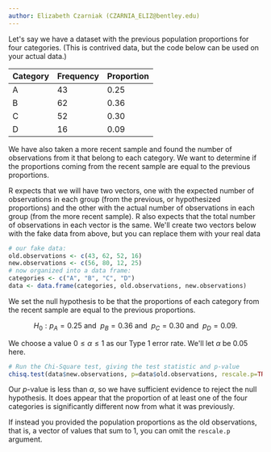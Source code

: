 ```yaml
---
author: Elizabeth Czarniak (CZARNIA_ELIZ@bentley.edu)
---
```


Let's say we have a dataset with the previous population proportions for four categories.
(This is contrived data, but the code below can be used on your actual data.)

| Category | Frequency | Proportion |
|----------|-----------|------------|
|    A     |    43     |    0.25    |
|    B     |    62     |    0.36    |
|    C     |    52     |    0.30    |
|    D     |    16     |    0.09    |

We have also taken a more recent sample and found the number of observations from it
that belong to each category. We want to determine if the proportions
coming from the recent sample are equal to the previous proportions.

R expects that we will have two vectors, one with the expected number of observations
in each group (from the previous, or hypothesized proportions) and the other with
the actual number of observations in each group (from the more recent sample).
R also expects that the total number of observations in each vector is the same.
We'll create two vectors below with the fake data from above,
but you can replace them with your real data

```R
# our fake data:
old.observations <- c(43, 62, 52, 16)
new.observations <- c(56, 80, 12, 25)
# now organized into a data frame:
categories <- c("A", "B", "C", "D")
data <- data.frame(categories, old.observations, new.observations)
```

We set the null hypothesis to be that the proportions of each category
from the recent sample are equal to the previous proportions.

$$H_0: p_A = 0.25\text{ and }\ p_B = 0.36\text{ and }\ p_C = 0.30\text{ and }\ p_D=0.09.$$

We choose a value $0 \le \alpha \le 1$ as our Type 1 error rate.
We'll let $\alpha$ be 0.05 here.

```R
# Run the Chi-Square test, giving the test statistic and p-value
chisq.test(data$new.observations, p=data$old.observations, rescale.p=TRUE)
```

Our $p$-value is less than $\alpha$, so we have sufficient evidence to reject the null hypothesis.
It does appear that the proportion of at least one of the four categories
is significantly different now from what it was previously.

If instead you provided the population proportions as the old observations,
that is, a vector of values that sum to 1, you can omit the `rescale.p` argument.
